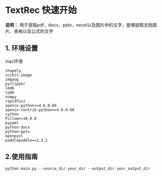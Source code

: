 # TextRec 快速开始

**说明：**  用于提取pdf，docx，pptx，excel以及图片中的文字，能够提取文档图片、表格以及公式的文字

## 1. 环境设置
mac环境
```
shapely
scikit-image
imgaug
pyclipper
lmdb
tqdm
numpy
rapidfuzz
opencv-python<=4.6.0.66
opencv-contrib-python<=4.6.0.66
cython
Pillow>=10.0.0
pyyaml
python-docx
python-pptx
openpyxl
paddlepaddle==2.3.2
```
## 2.使用指南
```commandline
python main.py --source_dir your_dir --output_dir your_output_dir
```